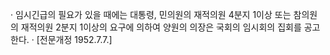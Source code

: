 · 임시긴급의 필요가 있을 때에는 대통령, 민의원의 재적의원 4분지 1이상 또는 참의원의 재적의원 2분지 1이상의 요구에 의하여 양원의 의장은 국회의 임시회의 집회를 공고한다.
· [전문개정 1952.7.7.]
